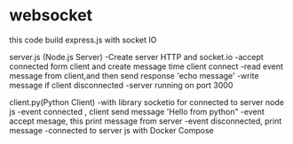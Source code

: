 # websocket
this code build express.js with socket IO

server.js (Node.js Server)
-Create server HTTP and socket.io
-accept connected form client and create message time client connect
-read event message from client,and then send response 'echo message'
-write message if client disconnected
-server running on port 3000

client.py(Python Client)
-with library socketio for connected to server node js
-event connected , client send message 'Hello from python"
-event accept mesage, this print message from server
-event disconnected, print message
-connected to server js with Docker Compose



